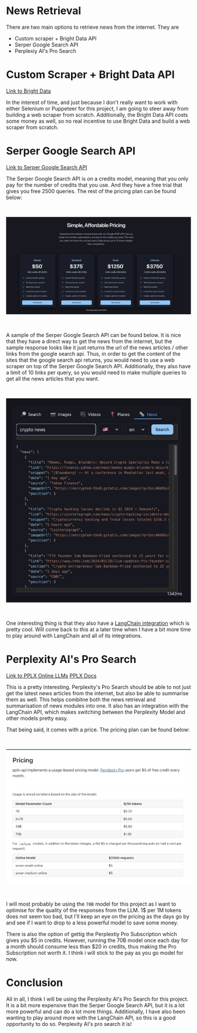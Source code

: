 # News Retrieval

There are two main options to retrieve news from the internet. They are 
- Custom scraper + Bright Data API
- Serper Google Search API
- Perplexiy AI's Pro Search


# Custom Scraper + Bright Data API

[Link to Bright Data](https://brightdata.com/)

In the interest of time, and just because I don't really want to work with either Selenium or Puppeteer for this project, I am going to steer away from building a web scraper from scratch. Additionally, the Bright Data API costs some money as well, so no real incentive to use Bright Data and build a web scraper from scratch.

# Serper Google Search API

[Link to Serper Google Search API](https://serper.dev/)

The Serper Google Search API is on a credits model, meaning that you only pay for the number of credits that you use. And they have a free trial that gives you free 2500 queries. The rest of the pricing plan can be found below:

<br/>

![serper_pricing](../images/serper_pricing.png)

<br/>

A sample of the Serper Google Search API can be found below. It is nice that they have a direct way to get the news from the internet, but the sample response looks like it just returns the url of the news articles / other links from the google search api. Thus, in order to get the content of the sites that the google search api returns, you would need to use a web scraper on top of the Serper Google Search API. Additionally, they also have a limit of 10 links per query, so you would need to make multiple queries to get all the news articles that you want. 

<br/>

![serper_sample_res](../images/serper_sample_res.png)

<br/>

One interesting thing is that they also have a [LangChain integration](https://python.langchain.com/docs/integrations/providers/google_serper) which is pretty cool. Will come back to this at a later time when I have a bit more time to play around with LangChain and all of its integrations. 


# Perplexity AI's Pro Search 

[Link to PPLX Online LLMs](https://www.perplexity.ai/hub/blog/introducing-pplx-online-llms)
[PPLX Docs](https://docs.perplexity.ai/docs/getting-started)

This is a pretty interesting. Perplexity's Pro Search should be able to not just get the latest news articles from the internet, but also be able to summarise them as well. This helps combitne both the news retrieval and summarisation of news modules into one. It also has an integration with the LangChain API, which makes switching between the Perplexity Model and other models pretty easy.

That being said, it comes with a price. The pricing plan can be found below:

<br/>

![perplexity_pricing](../images/perplexity_pricing.png)

<br/>

I will most probably be using the `70B` model for this project as I want to optimise for the quality of the responses from the LLM. 1$ per 1M tokens does not seem too bad, but I'll keep an eye on the pricing as the days go by and see if I want to drop to a less powerful model to save some money.

There is also the option of gettig the Perplextiy Pro Subscription which gives you $5 in credits. However, running the 70B model once each day for a month should consume less than $20 in credits, thus making the Pro Subscription not worth it. I think i will stick to the pay as you go model for now.


# Conclusion 

All in all, I think I will be using the Perplexity AI's Pro Search for this project. It is a bit more expensive than the Serper Google Search API, but it is a lot more powerful and can do a lot more things. Additionally, I have also been wanting to play around more with the LangChain API, so this is a good opportunity to do so. Perplexity AI's pro search it is!